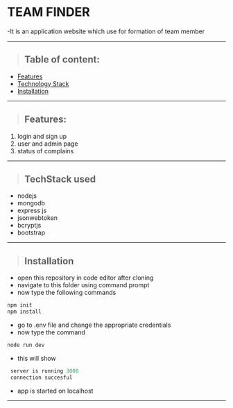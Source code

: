# TEAM FINDER

-It is an application website which use for formation of team member

---

> ## Table of content:

- [Features](https://github.com/saurabh-38/Team-Finder/#features)
- [Technology Stack](https://github.com/saurabh-38/Team-Finder/#techstack-used)
- [Installation](https://github.com/saurabh-38/Team-Finder/#installation)


---

> ## **Features:**

1. login and sign up
2. user and admin page
3. status of complains

---

> ## **TechStack used**

- nodejs
- mongodb
- express js
- jsonwebtoken
- bcryptjs
- bootstrap

---

> ## Installation

- open this repository in code editor after cloning
- navigate to this folder using command prompt
- now type the following commands

```powershell
npm init
npm install
```

- go to .env file and change the appropriate credentials
- now type the command

```powershell
node run dev
```

- this will show

```powershell
 server is running 3000
 connection succesful
```

- app is started on localhost

---

